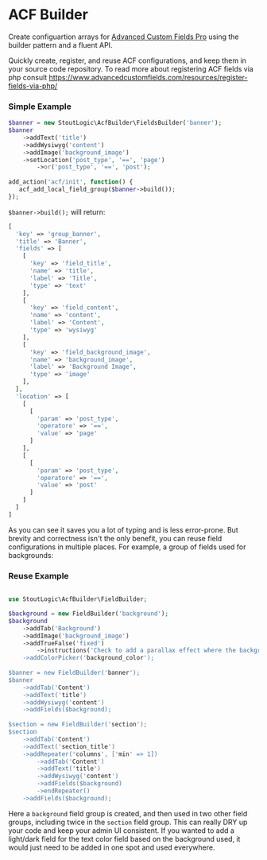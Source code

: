 # ACF Builder
Create configuartion arrays for [Advanced Custom Fields Pro](https://www.advancedcustomfields.com/pro/) using the builder pattern and a fluent API.

Quickly create, register, and reuse ACF configurations, and keep them in your source code repository. To read more about registering ACF fields via php consult https://www.advancedcustomfields.com/resources/register-fields-via-php/

### Simple Example
```php
$banner = new StoutLogic\AcfBuilder\FieldsBuilder('banner');
$banner
    ->addText('title')
    ->addWysiwyg('content')
    ->addImage('background_image')
    ->setLocation('post_type', '==', 'page')
        ->or('post_type', '==', 'post');
       
add_action('acf/init', function() {
   acf_add_local_field_group($banner->build());
});
```

`$banner->build();` will return:
```php
[
  'key' => 'group_banner',
  'title' => 'Banner',
  'fields' => [
    [
      'key' => 'field_title',
      'name' => 'title',
      'label' => 'Title',
      'type' => 'text'
    ],
    [
      'key' => 'field_content',
      'name' => 'content',
      'label' => 'Content',
      'type' => 'wysiwyg'
    ],
    [
      'key' => 'field_background_image',
      'name' => 'background_image',
      'label' => 'Background Image',
      'type' => 'image'
    ],
  ],
  'location' => [
    [
      [
        'param' => 'post_type',
        'operatore' => '==',
        'value' => 'page'
      ]
    ],
    [
      [
        'param' => 'post_type',
        'operatore' => '==',
        'value' => 'post'
      ]
    ]
  ]
]
```

As you can see it saves you a lot of typing and is less error-prone. But brevity and correctness isn't the only benefit, you can reuse field configurations in multiple places. For example, a group of fields used for backgrounds:

### Reuse Example

```php

use StoutLogic\AcfBuilder\FieldBuilder;

$background = new FieldBuilder('background');
$background
    ->addTab('Background')
    ->addImage('background_image')
    ->addTrueFalse('fixed')
        ->instructions('Check to add a parallax effect where the background image doesn't move when scrolling')
    ->addColorPicker('background_color');
           
$banner = new FieldBuilder('banner');
$banner
    ->addTab('Content')
    ->addText('title')
    ->addWysiwyg('content')
    ->addFields($background);
           
$section = new FieldBuilder('section');
$section
    ->addTab('Content')
    ->addText('section_title')
    ->addRepeater('columns', ['min' => 1])
        ->addTab('Content')
        ->addText('title')
        ->addWysiwyg('content')
        ->addFields($background)
        ->endRepeater()
    ->addFields($background);
```

Here a `background` field group is created, and then used in two other field groups, including twice in the `section` field group. This can really DRY up your code and keep your admin UI consistent. If you wanted to add a light/dark field for the text color field based on the background used, it would just need to be added in one spot and used everywhere.
